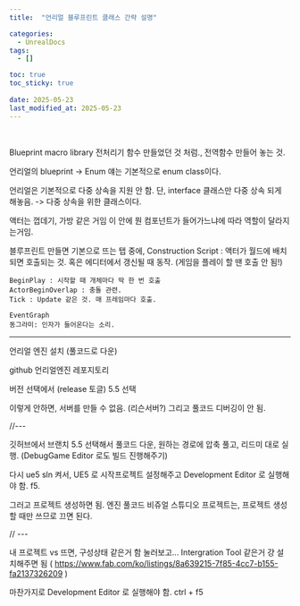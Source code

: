 ```yaml
---
title:  "언리얼 블루프린트 클래스 간략 설명"

categories:
  - UnrealDocs
tags:
  - []

toc: true
toc_sticky: true
 
date: 2025-05-23
last_modified_at: 2025-05-23
---
```


<br>

Blueprint macro library
전처리기 함수 만들었던 것 처럼., 전역함수 만들어 놓는 것.

언리얼의 blueprint -> Enum 얘는 기본적으로 enum class이다.

언리얼은 기본적으로 다중 상속을 지원 안 함.
단, interface 클래스만 다중 상속 되게 해놓음. -> 다중 상속을 위한 클래스이다.

액터는 껍데기, 가방 같은 거임
이 안에 뭔 컴포넌트가 들어가느냐에 따라 역할이 달라지는거임.

블루프린트 만들면 기본으로 뜨는 탭 중에,
	Construction Script : 액터가 월드에 배치 되면 호출되는 것. 혹은 에디터에서 갱신될 때 동작.
	(게임을 플레이 할 땐 호출 안 됨!)

	BeginPlay : 시작할 때 개체마다 딱 한 번 호출
	ActorBeginOverlap : 충돌 관련.
	Tick : Update 같은 것. 매 프레임마다 호출.

	EventGraph
	동그라미: 인자가 들어온다는 소리. 

---

언리얼 엔진 설치 (풀코드로 다운)

github 언리얼엔진 레포지토리

버전 선택에서 (release 토글)
5.5 선택

이렇게 안하면, 서버를 만들 수 없음. (리슨서버?)
그리고 풀코드 디버깅이 안 됨.

//---

깃허브에서 브랜치 5.5 선택해서 풀코드 다운,
원하는 경로에 압축 풀고, 리드미 대로 실행.
(DebugGame Editor 로도 빌드 진행해주기)


다시 ue5 sln 켜서,
UE5 로 시작프로젝트 설정해주고
Development Editor 로 실행해야 함.
f5.

그러고 프로젝트 생성하면 됨.
엔진 풀코드 비쥬얼 스튜디오 프로젝트는, 프로젝트 생성할 때만 쓰므로 끄면 된다.

// ---

내 프로젝트 vs 뜨면,
구성상태 같은거 함 눌러보고... Intergration Tool 같은거 걍 설치해주면 됨
( https://www.fab.com/ko/listings/8a639215-7f85-4cc7-b155-fa2137326209 )


마찬가지로 Development Editor 로 실행해야 함.
ctrl + f5

